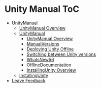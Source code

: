 Unity Manual ToC
================
 - [UnityManual]()
	 - [UnityManual Overview](UnityManual.md)
	 - [UnityManual]()
		 - [UnityManual Overview](UnityManual_1.md)
		 - [ManualVersions](ManualVersions.md)
		 - [Deploying Unity Offline](DeployingUnityOffline.md)
		 - [Switching between Unity versions](SwitchingDocumentationVersions.md)
		 - [WhatsNew56](WhatsNew56.md)
		 - [OfflineDocumentation](OfflineDocumentation.md)
		 - [InstallingUnity Overview](InstallingUnity.md)
	 - [InstallingUnity]()
 - [Leave Feedback](LeaveFeedback.md)

